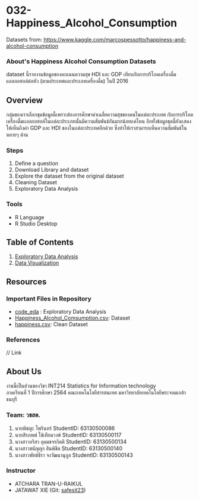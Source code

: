 # 032-Happiness_Alcohol_Consumption
Datasets from: https://www.kaggle.com/marcospessotto/happiness-and-alcohol-consumption

### About's Happiness Alcohol Consumption Datasets
dataset นี้รายงานข้อมูลของคะแนนความสุข HDI และ GDP เทียบกับการบริโภคเครื่องดื่มแอลกอฮอล์ต่อหัว (ตามประเทศและประเภทเครื่องดื่ม) ในปี 2016

## Overview
  กลุ่มของเราเลือกชุดข้อมูลนี้เพราะต้องการศึกษาค่าเฉลี่ยความสุขของคนในเเต่ละประเทศ กับการบริโภคเครื่องดื่มเเอลกอฮอล์ในเเต่ละประเภทนั้นมีความสัมพันธ์กันมากน้อยเเค่ไหน อีกทั้งข้อมูลชุดนี้ยังเเสดงให้เห็นถึงค่า GDP และ HDI ของในเเต่ละประเทศอีกด้วย ซึ่งทำให้เราสามารถเห็นความสัมพันธ์ในหลายๆ ด้าน

### Steps

1. Define a question
2. Download Library and dataset
3. Explore the dataset from the original dataset
4. Cleaning Dataset
5. Exploratory Data Analysis

### Tools

- R Language
- R Studio Desktop

## Table of Contents

1. [Exploratory Data Analysis](./01_explore.md)
2. [Data Visualization]()

## Resources

### Important Files in Repository

- [code_eda](./code_eda.R) : Exploratory Data Analysis
- [Happiness_Alcohol_Comsumption.csv](./HappinessAlcoholConsumption.csv): Dataset
- [happiness.csv](./happiness.csv): Clean Dataset

### References

// Link

## About Us
งานนี้เป็นส่วนของวิชา INT214 Statistics for Information technology <br/> ภาคเรียนที่ 1 ปีการศึกษา 2564 คณะเทคโนโลยีสารสนเทศ มหาวิทยาลัยเทคโนโลยีพระจอมเกล้าธนบุรี
### Team: วชสต.
1. นายพิชญะ     ไพรินทร์      StudentID: 63130500086 
2. นายสิรภพพ์    ใช้เทียมวงษ์   StudentID: 63130500117
3. นางสาวอริสา   อุดมขจรกิตติ   StudentID: 63130500134
4. นางสาวชนัญญา สินพิชิต      StudentID: 63130500140
5. นางสาวพัทธ์ธีรา จงวัฒนานุกูล  StudentID: 63130500143

### Instructor
- ATCHARA TRAN-U-RAIKUL
- JATAWAT XIE (Git: [safesit23](https://github.com/safesit23))



